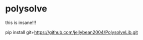 # polysolve

this is insane!!!


pip install git+https://github.com/jellybean2004/PolysolveLib.git

